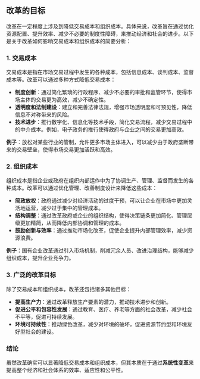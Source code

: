 ## 改革的目标
改革在一定程度上涉及到降低交易成本和组织成本。具体来说，改革旨在通过优化资源配置、提升效率、减少不必要的制度性障碍，来推动经济和社会的进步。以下是关于改革如何影响交易成本和组织成本的简要分析：

### 1. **交易成本**
   交易成本是指在市场交易过程中发生的各种成本，包括信息成本、谈判成本、监督成本等。改革可以通过多种方式降低交易成本：
   - **制度创新**：通过简化繁琐的行政程序、减少不必要的审批和监管环节，使得市场主体的交易更为高效，减少不确定性。
   - **透明度和法制建设**：建立和完善法律法规，增强市场透明度和可预见性，降低信息不对称带来的风险。
   - **技术进步**：推行数字化、信息化等技术手段，简化交易流程，减少交易过程中的中介成本。例如，电子政务的推行使得政府与企业之间的交易更加高效。
   
   **例子**：放松对某些行业的管制，允许更多市场主体进入，可以减少由于政府垄断带来的交易壁垒，使得市场交易更加活跃和高效。

### 2. **组织成本**
   组织成本是指企业或政府在组织内部运作中为了协调生产、管理、监督而发生的各种成本。改革可以通过优化管理、改善制度设计来降低这些成本：
   - **简政放权**：政府通过减少对经济活动的过度干预，可以让企业在市场中更加灵活地运营，减少过于集中的管理成本。
   - **结构调整**：通过改革政府或企业的组织结构，使得决策链条更加简化、管理层级更加精简，从而降低内部协调和管理的成本。
   - **鼓励创新与效率**：通过推动市场化改革，促使企业提升内部管理效率，减少资源浪费。

   **例子**：国有企业改革通过引入市场机制，削减冗余人员、改进治理结构，能够减少组织成本，提升企业竞争力。

### 3. **广泛的改革目标**
   除了交易成本和组织成本，改革还包括诸多其他目标：
   - **提高生产力**：通过改革释放生产要素的潜力，推动技术进步和创新。
   - **促进公平和包容性发展**：通过教育、医疗、养老等方面的社会改革，减少社会不平等，促进可持续发展。
   - **环境可持续性**：推动绿色改革，减少对环境的破坏，促进资源节约型和环境友好型社会的建设。

### 结论
虽然改革确实可以显著降低交易成本和组织成本，但其本质在于通过**系统性变革**来提高整个经济和社会体系的效率、适应性和公平性。